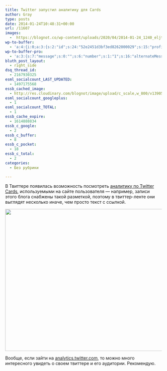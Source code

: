 ```yaml
---
title: Twitter запустил аналитику для Cards
author: Gray
type: posts
date: 2014-01-24T10:48:31+00:00
url: /11607
images:
  -  https://blognot.co/wp-content/uploads/2020/04/2014-01-24_1240_eljtcf.png
wp-to-buffer:
  - 'a:4:{i:0;a:3:{s:2:"id";s:24:"52e2451d3bf3ed8262000029";s:15:"profile_service";s:8:"facebook";s:10:"created_at";i:1390560541;}i:1;a:3:{s:2:"id";s:24:"52e2451e3bf3ed826200002a";s:15:"profile_service";s:7:"twitter";s:10:"created_at";i:1390560542;}i:2;a:3:{s:2:"id";s:24:"52e2451e3bf3ed826200002b";s:15:"profile_service";s:8:"linkedin";s:10:"created_at";i:1390560542;}i:3;a:3:{s:2:"id";s:24:"52e2451f3bf3ed826200002c";s:15:"profile_service";s:8:"facebook";s:10:"created_at";i:1390560543;}}'
wp-to-buffer-pro:
  - 'a:3:{s:7:"message";s:0:"";s:6:"number";s:1:"1";s:16:"alternateMessage";s:0:"";}'
bluth_post_layout:
  - right_side
dsq_thread_id:
  - 2167930325
esml_socialcount_LAST_UPDATED:
  - 1497175568
essb_cached_image:
  - http://res.cloudinary.com/blognot/image/upload/c_scale,w_800/v1390560148/2014-01-24_1240_eljtcf.png
esml_socialcount_googleplus:
  - 1
esml_socialcount_TOTAL:
  - 1
essb_cache_expire:
  - 1614888834
essb_c_google:
  - 2
essb_c_buffer:
  - 8
essb_c_pocket:
  - 18
essb_c_total:
  - 2
categories:
  - Без рубрики

---
```








В Твиттере появилась возможность посмотреть <a href="https://dev.twitter.com/docs/cards/analytics" target="_blank">аналитику по Twitter Cards</a>, используемыми на сайте пользователя — например, записи этого блога снабжены такой разметкой, поэтому в твиттер-ленте они выглядят несколько иначе, чем просто текст с ссылкой.

<p style="text-align: center;">
  <a href="https://i1.wp.com/res.cloudinary.com/blognot/image/upload/v1390560148/2014-01-24_1240_eljtcf.png?ssl=1"><img data-attachment-id="11608" data-permalink="https://blognot.co/11607/2014-01-24_1240_eljtcf" data-orig-file="https://i0.wp.com/blognot.co/wp-content/uploads/2020/04/2014-01-24_1240_eljtcf.png?fit=800%2C492&ssl=1" data-orig-size="800,492" data-comments-opened="0" data-image-meta="{&quot;aperture&quot;:&quot;0&quot;,&quot;credit&quot;:&quot;&quot;,&quot;camera&quot;:&quot;&quot;,&quot;caption&quot;:&quot;&quot;,&quot;created_timestamp&quot;:&quot;0&quot;,&quot;copyright&quot;:&quot;&quot;,&quot;focal_length&quot;:&quot;0&quot;,&quot;iso&quot;:&quot;0&quot;,&quot;shutter_speed&quot;:&quot;0&quot;,&quot;title&quot;:&quot;&quot;,&quot;orientation&quot;:&quot;0&quot;}" data-image-title="2014-01-24_1240_eljtcf" data-image-description="" data-medium-file="https://i0.wp.com/blognot.co/wp-content/uploads/2020/04/2014-01-24_1240_eljtcf.png?fit=300%2C185&ssl=1" data-large-file="https://i0.wp.com/blognot.co/wp-content/uploads/2020/04/2014-01-24_1240_eljtcf.png?fit=740%2C455&ssl=1" class="wp-image-11608 aligncenter" alt="" src="https://i0.wp.com/res.cloudinary.com/blognot/image/upload/c_scale,w_800/v1390560148/2014-01-24_1240_eljtcf.png?resize=740%2C455&#038;ssl=1" width="740" height="455" data-recalc-dims="1" /></a>
</p>

<p style="text-align: left;">
  Вообще, если зайти на <a href="https://analytics.twitter.com" target="_blank">analytics.twitter.com</a>, то можно много интересного увидеть о своем твиттере и его аудитории. Рекомендую.
</p>